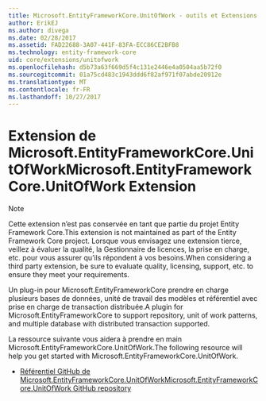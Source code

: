 ```yaml
---
title: Microsoft.EntityFrameworkCore.UnitOfWork - outils et Extensions - EF Core
author: ErikEJ
ms.author: divega
ms.date: 02/28/2017
ms.assetid: FAD22688-3A07-441F-83FA-ECC86CE2BFB8
ms.technology: entity-framework-core
uid: core/extensions/unitofwork
ms.openlocfilehash: d5b73a63f669d5f4c131e2446e4a0504aa5b72f0
ms.sourcegitcommit: 01a75cd483c1943ddd6f82af971f07abde20912e
ms.translationtype: MT
ms.contentlocale: fr-FR
ms.lasthandoff: 10/27/2017
---
```

# <a name="microsoftentityframeworkcoreunitofwork-extension"></a><span data-ttu-id="23c34-102">Extension de Microsoft.EntityFrameworkCore.UnitOfWork</span><span class="sxs-lookup"><span data-stu-id="23c34-102">Microsoft.EntityFrameworkCore.UnitOfWork Extension</span></span>

> [!NOTE]
> <span data-ttu-id="23c34-103">Cette extension n’est pas conservée en tant que partie du projet Entity Framework Core.</span><span class="sxs-lookup"><span data-stu-id="23c34-103">This extension is not maintained as part of the Entity Framework Core project.</span></span> <span data-ttu-id="23c34-104">Lorsque vous envisagez une extension tierce, veillez à évaluer la qualité, la Gestionnaire de licences, la prise en charge, etc. pour vous assurer qu’ils répondent à vos besoins.</span><span class="sxs-lookup"><span data-stu-id="23c34-104">When considering a third party extension, be sure to evaluate quality, licensing, support, etc. to ensure they meet your requirements.</span></span>

<span data-ttu-id="23c34-105">Un plug-in pour Microsoft.EntityFrameworkCore prendre en charge plusieurs bases de données, unité de travail des modèles et référentiel avec prise en charge de transaction distribuée.</span><span class="sxs-lookup"><span data-stu-id="23c34-105">A plugin for Microsoft.EntityFrameworkCore to support repository, unit of work patterns, and multiple database with distributed transaction supported.</span></span>

<span data-ttu-id="23c34-106">La ressource suivante vous aidera à prendre en main Microsoft.EntityFrameworkCore.UnitOfWork.</span><span class="sxs-lookup"><span data-stu-id="23c34-106">The following resource will help you get started with Microsoft.EntityFrameworkCore.UnitOfWork.</span></span>
* [<span data-ttu-id="23c34-107">Référentiel GitHub de Microsoft.EntityFrameworkCore.UnitOfWork</span><span class="sxs-lookup"><span data-stu-id="23c34-107">Microsoft.EntityFrameworkCore.UnitOfWork GitHub repository</span></span>](https://github.com/Arch/UnitOfWork/)
